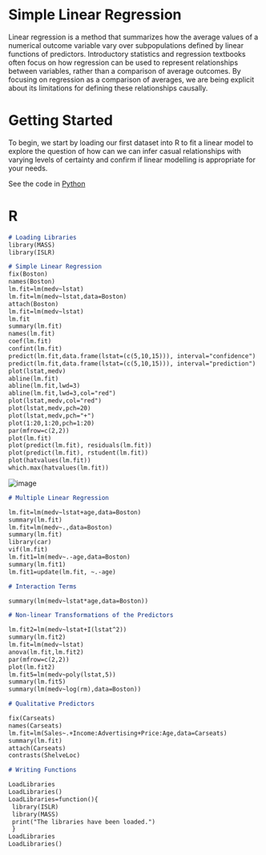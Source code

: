 # Simple Linear Regression

Linear regression is a method that summarizes how the average values of a numerical outcome variable vary over subpopulations defined by linear functions of predictors. Introductory statistics and regression textbooks often focus on how regression can be used to represent relationships between variables, rather than a comparison of average outcomes. By focusing on regression as a comparison of averages, we are being explicit about its limitations for defining these relationships causally.

# Getting Started

To begin, we start by loading our first dataset into R to fit a linear model to explore the question of how can we can infer casual relationships with varying levels of certainty and confirm if linear modelling is appropriate for your needs.

See the code in [Python](https://euler777.github.io/pyLinearModels.github.io/)

# R 
```markdown
# Loading Libraries
library(MASS)
library(ISLR)

```

```markdown
# Simple Linear Regression
fix(Boston)
names(Boston)
lm.fit=lm(medv~lstat)
lm.fit=lm(medv~lstat,data=Boston)
attach(Boston)
lm.fit=lm(medv~lstat)
lm.fit
summary(lm.fit)
names(lm.fit)
coef(lm.fit)
confint(lm.fit)
predict(lm.fit,data.frame(lstat=(c(5,10,15))), interval="confidence")
predict(lm.fit,data.frame(lstat=(c(5,10,15))), interval="prediction")
plot(lstat,medv)
abline(lm.fit)
abline(lm.fit,lwd=3)
abline(lm.fit,lwd=3,col="red")
plot(lstat,medv,col="red")
plot(lstat,medv,pch=20)
plot(lstat,medv,pch="+")
plot(1:20,1:20,pch=1:20)
par(mfrow=c(2,2))
plot(lm.fit)
plot(predict(lm.fit), residuals(lm.fit))
plot(predict(lm.fit), rstudent(lm.fit))
plot(hatvalues(lm.fit))
which.max(hatvalues(lm.fit))

```
![image](https://user-images.githubusercontent.com/58537175/70355914-15b28180-1828-11ea-8c28-8f1dc1b8fd00.png)

```markdown
# Multiple Linear Regression

lm.fit=lm(medv~lstat+age,data=Boston)
summary(lm.fit)
lm.fit=lm(medv~.,data=Boston)
summary(lm.fit)
library(car)
vif(lm.fit)
lm.fit1=lm(medv~.-age,data=Boston)
summary(lm.fit1)
lm.fit1=update(lm.fit, ~.-age)

```

```markdown
# Interaction Terms

summary(lm(medv~lstat*age,data=Boston))

```

```markdown
# Non-linear Transformations of the Predictors

lm.fit2=lm(medv~lstat+I(lstat^2))
summary(lm.fit2)
lm.fit=lm(medv~lstat)
anova(lm.fit,lm.fit2)
par(mfrow=c(2,2))
plot(lm.fit2)
lm.fit5=lm(medv~poly(lstat,5))
summary(lm.fit5)
summary(lm(medv~log(rm),data=Boston))

```

```markdown
# Qualitative Predictors

fix(Carseats)
names(Carseats)
lm.fit=lm(Sales~.+Income:Advertising+Price:Age,data=Carseats)
summary(lm.fit)
attach(Carseats)
contrasts(ShelveLoc)


```

```markdown
# Writing Functions

LoadLibraries
LoadLibraries()
LoadLibraries=function(){
 library(ISLR)
 library(MASS)
 print("The libraries have been loaded.")
 }
LoadLibraries
LoadLibraries()


```


